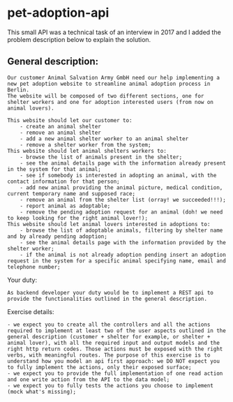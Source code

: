 # pet-adoption-api
This small API was a technical task of an interview in 2017 and I added the problem description below to explain the solution.
## General description:
	Our customer Animal Salvation Army GmbH need our help implementing a new pet adoption website to streamline animal adoption process in Berlin.
	The website will be composed of two different sections, one for shelter workers and one for adoption interested users (from now on animal lovers).

	This website should let our customer to:
		- create an animal shelter
		- remove an animal shelter
		- add a new animal shelter worker to an animal shelter
		- remove a shelter worker from the system;
	This website should let animal shelters workers to:
		- browse the list of animals present in the shelter;
		- see the animal details page with the information already present in the system for that animal;
		- see if somebody is interested in adopting an animal, with the contact information for that person;
		- add new animal providing the animal picture, medical condition, current temporary name and supposed race;
		- remove an animal from the shelter list (orray! we succeeded!!!);
		- report animal as adoptable;
		- remove the pending adoption request for an animal (doh! we need to keep looking for the right animal lover!);
	This website should let animal lovers interested in adoptions to:
		- browse the list of adoptable animals, filtering by shelter name and by already pending adoption;
		- see the animal details page with the information provided by the shelter worker;
		- if the animal is not already adoption pending insert an adoption request in the system for a specific animal specifying name, email and telephone number;

Your duty:

	As backend developer your duty would be to implement a REST api to provide the functionalities outlined in the general description.

Exercise details:

	- we expect you to create all the controllers and all the actions required to implement at least two of the user aspects outlined in the general description (customer + shelter for example, or shelter + animal lover), with all the required input and output models and the right http return codes. Those actions must be exposed with the right verbs, with meaningful routes. The purpose of this exercise is to understand how you model an api first approach: we DO NOT expect you to fully implement the actions, only their exposed surface;
	- we expect you to provide the full implementation of one read action and one write action from the API to the data model;
	- we expect you to fully tests the actions you choose to implement (mock what's missing);


